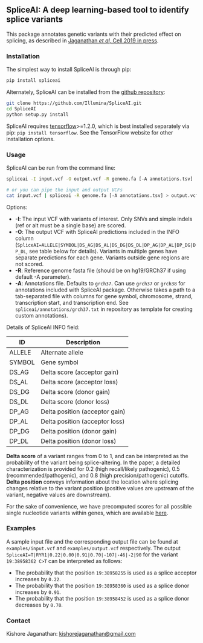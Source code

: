 ## SpliceAI: A deep learning-based tool to identify splice variants
This package annotates genetic variants with their predicted effect on splicing,
as described in [Jaganathan *et al*, Cell 2019 in press](https://doi.org/10.1016/j.cell.2018.12.015).

### Installation
The simplest way to install SpliceAI is through pip:
```sh
pip install spliceai
```

Alternately, SpliceAI can be installed from the [github repository](https://github.com/Illumina/SpliceAI.git):
```sh
git clone https://github.com/Illumina/SpliceAI.git
cd SpliceAI
python setup.py install
```

SpliceAI requires [tensorflow](https://www.tensorflow.org/install/)>=1.2.0,
which is best installed separately via pip: `pip install tensorflow`. See
the TensorFlow website for other installation options.

### Usage
SpliceAI can be run from the command line:
```sh
spliceai -I input.vcf -O output.vcf -R genome.fa [-A annotations.tsv]

# or you can pipe the input and output VCFs
cat input.vcf | spliceai -R genome.fa [-A annotations.tsv] > output.vcf
```
Options:
 - **-I**: The input VCF with variants of interest. Only SNVs and simple indels
  (ref or alt must be a single base) are scored.
 - **-O**: The output VCF with SpliceAI predictions included in the INFO column
  (`SpliceAI=ALLELE|SYMBOL|DS_AG|DS_AL|DS_DG|DS_DL|DP_AG|DP_AL|DP_DG|DP_DL`,
  see table below for details). Variants in multiple genes have separate
  predictions for each gene. Variants outside gene regions are not scored.
 - **-R**: Reference genome fasta file (should be on hg19/GRCh37 if using
  default -A parameter).
 - **-A**: Annotations file. Defaults to `grch37`. Can use `grch37` or `grch38`
  for annotations included with SpliceAI package. Otherwise takes a path
  to a tab-separated file with columns for gene symbol, chromosome, strand,
  transcription start, and transcription end. See
  `spliceai/annotations/grch37.txt` in repository as template for
  creating custom annotations).

Details of SpliceAI INFO field:

|    ID    | Description |
| -------- | ----------- |
|  ALLELE  | Alternate allele |
|  SYMBOL  | Gene symbol |
|  DS_AG   | Delta score (acceptor gain) |
|  DS_AL   | Delta score (acceptor loss) |
|  DS_DG   | Delta score (donor gain) |
|  DS_DL   | Delta score (donor loss) |
|  DP_AG   | Delta position (acceptor gain) |
|  DP_AL   | Delta position (acceptor loss) |
|  DP_DG   | Delta position (donor gain) |
|  DP_DL   | Delta position (donor loss) |

**Delta score** of a variant ranges from 0 to 1, and can be interpreted as the probability of the variant being splice-altering. In the paper, a detailed characterization is provided for 0.2 (high recall/likely pathogenic), 0.5 (recommended/pathogenic), and 0.8 (high precision/pathogenic) cutoffs. **Delta position** conveys information about the location where splicing changes relative to the variant position (positive values are upstream of the variant, negative values are downstream).

For the sake of convenience, we have precomputed scores for all possible single nucleotide variants within genes, which are available [here](https://basespace.illumina.com/s/5u6ThOblecrh).

### Examples
A sample input file and the corresponding output file can be found at `examples/input.vcf` and `examples/output.vcf` respectively. The output `SpliceAI=T|RYR1|0.22|0.00|0.91|0.70|-107|-46|-2|90` for the variant `19:38958362 C>T` can be interpreted as follows:
* The probability that the position `19:38958255` is used as a splice acceptor increases by `0.22`.
* The probability that the position `19:38958360` is used as a splice donor increases by `0.91`.
* The probability that the position `19:38958452` is used as a splice donor decreases by `0.70`.

### Contact
Kishore Jaganathan: kishorejaganathan@gmail.com
